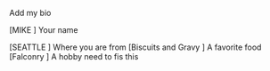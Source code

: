 Add my bio

[MIKE ] Your name

[SEATTLE ] Where you are from
[Biscuits and Gravy ] A favorite food
[Falconry ] A hobby
 need to fis this 
